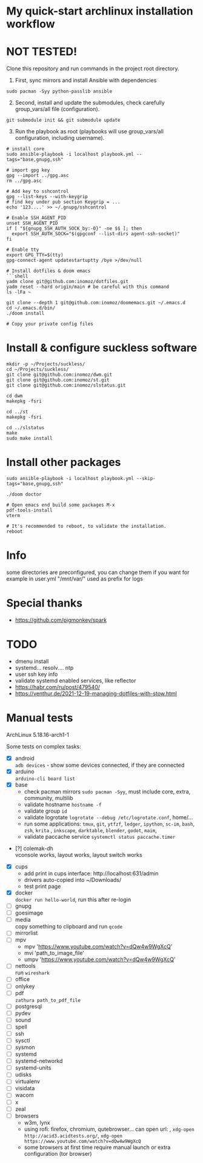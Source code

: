 # My quick-start archlinux installation workflow

# NOT TESTED!

Clone this repository and run commands in the project root directory.

1. First, sync mirrors and install Ansible with dependencies

```shell
sudo pacman -Syy python-passlib ansible
```

2. Second, install and update the submodules, check carefully group_vars/all file (configuration).

```shell
git submodule init && git submodule update
```

3. Run the playbook as root (playbooks will use group_vars/all configuration, including username).

```shell
# install core
sudo ansible-playbook -i localhost playbook.yml --tags="base,gnupg,ssh"

# import gpg key
gpg --import ../gpg.asc
rm ../gpg.asc

# Add key to sshcontrol
gpg --list-keys --with-keygrip
# find key under pub section Keygrip = ...
echo '123....' >> ~/.gnupg/sshcontrol

# Enable SSH_AGENT_PID
unset SSH_AGENT_PID
if [ "${gnupg_SSH_AUTH_SOCK_by:-0}" -ne $$ ]; then
  export SSH_AUTH_SOCK="$(gpgconf --list-dirs agent-ssh-socket)"
fi

# Enable tty
export GPG_TTY=$(tty)
gpg-connect-agent updatestartuptty /bye >/dev/null

# Install dotfiles & doom emacs
```shell
yadm clone git@github.com:inomoz/dotfiles.git
yadm reset --hard origin/main # be careful with this command
ls -lFa ~

git clone --depth 1 git@github.com:inomoz/doomemacs.git ~/.emacs.d
cd ~/.emacs.d/bin/
./doom install

# Copy your private config files
```

# Install & configure suckless software
```shell
mkdir -p ~/Projects/suckless/
cd ~/Projects/suckless/
git clone git@github.com:inomoz/dwm.git
git clone git@github.com:inomoz/st.git
git clone git@github.com:inomoz/slstatus.git

cd dwm
makepkg -fsri

cd ../st
makepkg -fsri

cd ../slstatus
make
sudo make install
```

# Install other packages
```shell
sudo ansible-playbook -i localhost playbook.yml --skip-tags="base,gnupg,ssh"

./doom doctor

# Open emacs end build some packages M-x
pdf-tools-install
vterm

# It's recommended to reboot, to validate the installation.
reboot
```

# Info

some directories are preconfigured, you can change them if you want
for example in user.yml "/mnt/var/" used as prefix for logs

# Special thanks

- https://github.com/pigmonkey/spark

# TODO
- dmenu install
- systemd... resolv.... ntp
- user ssh key info
- validate systemd enabled services, like reflector
- https://habr.com/ru/post/479540/
- https://venthur.de/2021-12-19-managing-dotfiles-with-stow.html

# Manual tests

ArchLinux 5.18.16-arch1-1

Some tests on complex tasks:
- [x] android  
  `adb devices` - show some devices connected, if they are connected
- [x] arduino  
  `arduino-cli board list`
- [x] base  
  - check pacman mirrors `sudo pacman -Syy`, must include core, extra, community, multilib
  - validate hostname `hostname -f`
  - validate group `id`
  - validate logrotate `logrotate --debug /etc/logrotate.conf`, home/...
  - run some applications: `tmux`, `git`, `ytfzf`, `ledger`, `ipython`, `sc-im`,  `bash`, `zsh`,  `krita`
    , `inkscape`, `darktable`, `blender`, `godot`, `maim`,
  - validate paccache service `systemctl status paccache.timer`
- [?] colemak-dh  
  vconsole works, layout works, layout switch works
- [x] cups  
  - add print in cups interface: http://localhost:631/admin
  - drivers auto-copied into ~/Downloads/
  - test print page
- [x] docker  
  `docker run hello-world`, run this after re-login
- [ ] gnupg
- [ ] goesimage
- [ ] media  
  copy something to clipboard and run `qcode`
- [ ] mirrorlist
- [ ] mpv
  - mpv 'https://www.youtube.com/watch?v=dQw4w9WgXcQ'
  - mvi 'path_to_image_file'
  - umpv 'https://www.youtube.com/watch?v=dQw4w9WgXcQ'
- [ ] nettools  
  run `wireshark`
- [ ] office
- [ ] onlykey
- [ ] pdf  
  `zathura path_to_pdf_file`
- [ ] postgresql
- [ ] pydev
- [ ] sound
- [ ] spell
- [ ] ssh
- [ ] sysctl
- [ ] sysmon
- [ ] systemd
- [ ] systemd-networkd
- [ ] systemd-units
- [ ] udisks
- [ ] virtualenv
- [ ] visidata
- [ ] wacom
- [ ] x
- [ ] zeal
- [ ] browsers
  - w3m, lynx
  - using rofi: firefox, chromium, qutebrowser... can open url:
    , `xdg-open http://acid3.acidtests.org/`, `xdg-open https://www.youtube.com/watch?v=dQw4w9WgXcQ`
  - some browsers at first time require manual launch or extra configuration (tor browser)
